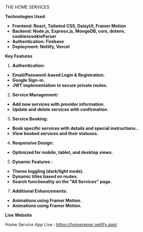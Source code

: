 THE HOME SERVICES 


**Technologies Used**

- **Frontend: React, Tailwind CSS, DaisyUI, Framer Motion**
- **Backend: Node.js, Express.js, MongoDB, cors, dotenv, cookiescookieParser**
- **Authentication: Firebase**
- **Deployment: Netlify, Vercel**



**Key Features**
1. **Authentication:**

- **Email/Password-based Login & Registration.**
- **Google Sign-in.**
- **JWT implementation to secure private routes.**


2. **Service Management:**

- **Add new services with provider information.**
- **Update and delete services with confirmation.**



3. **Service Booking:**

- **Book specific services with details and special instructions..**
- **View booked services and their statuses.**



4.  **Responsive Design:**
- **Optimized for mobile, tablet, and desktop views.**


5. **Dynamic Features :**

- **Theme toggling (dark/light mode).**
- **Dynamic titles based on routes.**
- **Search functionality on the "All Services" page.**



7. **Additional Enhancements:**

- **Animations using Framer Motion.**
- **Animations using Framer Motion.**


**Live Website**

 Home Service App Live : https://homerepier.netlify.app/